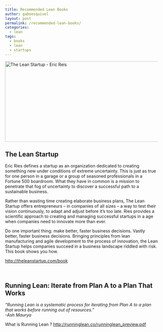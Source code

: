 ```yaml
---
title: Recommended Lean Books
author: gaboesquivel
layout: post
permalink: /recommended-lean-books/
categories:
  - lean
tags:
  - books
  - lean
  - startups
---
```

<img class="aligncenter size-full wp-image-283" alt="The Lean Startup - Eric Reis" src="/images/2012/12/the-lean-startup-eric-reis-large.jpg" width="700" height="266" />

## The Lean Startup

Eric Ries defines a startup as an organization dedicated to creating something new under conditions of extreme uncertainty. This is just as true for one person in a garage or a group of seasoned professionals in a Fortune 500 boardroom. What they have in common is a mission to penetrate that fog of uncertainty to discover a successful path to a sustainable business.

Rather than wasting time creating elaborate business plans, The Lean Startup offers entrepreneurs &#8211; in companies of all sizes &#8211; a way to test their vision continuously, to adapt and adjust before it’s too late. Ries provides a scientific approach to creating and managing successful startups in a age when companies need to innovate more than ever.

Do one important thing: make better, faster business decisions. Vastly better, faster business decisions. Bringing principles from lean manufacturing and agile development to the process of innovation, the Lean Startup helps companies succeed in a business landscape riddled with risk. This book shows you how.

<a target="_blank" title="The Lean Startup" href="http://theleanstartup.com/book">http://theleanstartup.com/book</a>

&nbsp;

## Running Lean: Iterate from Plan A to a Plan That Works

*&#8220;Running Lean is a systematic process for iterating from Plan A to a plan that works before running out of resources.&#8221;  
-Ash Maurya*

What is Running Lean ? <a target="_blank" title="Running Lean" href="http://runninglean.co/runninglean_preview.pdf">http://runninglean.co/runninglean_preview.pdf</a>
